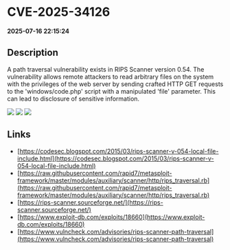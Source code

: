 # CVE-2025-34126

**2025-07-16 22:15:24**

## Description
A path traversal vulnerability exists in RIPS Scanner version 0.54. The vulnerability allows remote attackers to read arbitrary files on the system with the privileges of the web server by sending crafted HTTP GET requests to the 'windows/code.php' script with a manipulated 'file' parameter. This can lead to disclosure of sensitive information.

![](https://img.shields.io/static/v1?label=Score&message=8.7&color=red)
![](https://img.shields.io/static/v1?label=Severity&message=HIGH&color=red)
![](https://img.shields.io/static/v1?label=CWE&message=Traversal&color=green)

## Links
- [https://codesec.blogspot.com/2015/03/rips-scanner-v-054-local-file-include.html](https://codesec.blogspot.com/2015/03/rips-scanner-v-054-local-file-include.html)
- [https://raw.githubusercontent.com/rapid7/metasploit-framework/master/modules/auxiliary/scanner/http/rips_traversal.rb](https://raw.githubusercontent.com/rapid7/metasploit-framework/master/modules/auxiliary/scanner/http/rips_traversal.rb)
- [https://rips-scanner.sourceforge.net/](https://rips-scanner.sourceforge.net/)
- [https://www.exploit-db.com/exploits/18660](https://www.exploit-db.com/exploits/18660)
- [https://www.vulncheck.com/advisories/rips-scanner-path-traversal](https://www.vulncheck.com/advisories/rips-scanner-path-traversal)
